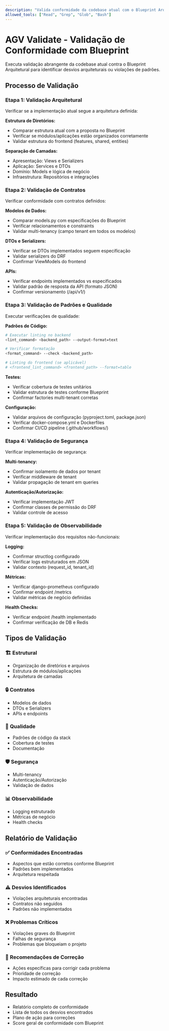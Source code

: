 ```yaml
---
description: "Valida conformidade da codebase atual com o Blueprint Arquitetural"
allowed_tools: ["Read", "Grep", "Glob", "Bash"]
---
```


# AGV Validate - Validação de Conformidade com Blueprint

Executa validação abrangente da codebase atual contra o Blueprint Arquitetural para identificar desvios arquiteturais ou violações de padrões.

## Processo de Validação

### Etapa 1: Validação Arquitetural
Verificar se a implementação atual segue a arquitetura definida:

**Estrutura de Diretórios:**
- Comparar estrutura atual com a proposta no Blueprint
- Verificar se módulos/aplicações estão organizados corretamente
- Validar estrutura do frontend (features, shared, entities)

**Separação de Camadas:**
- Apresentação: Views e Serializers
- Aplicação: Services e DTOs  
- Domínio: Models e lógica de negócio
- Infraestrutura: Repositórios e integrações

### Etapa 2: Validação de Contratos
Verificar conformidade com contratos definidos:

**Modelos de Dados:**
- Comparar models.py com especificações do Blueprint
- Verificar relacionamentos e constraints
- Validar multi-tenancy (campo tenant em todos os modelos)

**DTOs e Serializers:**
- Verificar se DTOs implementados seguem especificação
- Validar serializers do DRF
- Confirmar ViewModels do frontend

**APIs:**
- Verificar endpoints implementados vs especificados
- Validar padrão de resposta da API (formato JSON)
- Confirmar versionamento (/api/v1/)

### Etapa 3: Validação de Padrões e Qualidade
Executar verificações de qualidade:

**Padrões de Código:**
```bash
# Executar linting no backend
<lint_command> <backend_path> --output-format=text

# Verificar formatação
<format_command> --check <backend_path>

# Linting do frontend (se aplicável)
# <frontend_lint_command> <frontend_path> --format=table
```

**Testes:**
- Verificar cobertura de testes unitários
- Validar estrutura de testes conforme Blueprint
- Confirmar factories multi-tenant corretas

**Configuração:**
- Validar arquivos de configuração (pyproject.toml, package.json)
- Verificar docker-compose.yml e Dockerfiles
- Confirmar CI/CD pipeline (.github/workflows/)

### Etapa 4: Validação de Segurança
Verificar implementação de segurança:

**Multi-tenancy:**
- Confirmar isolamento de dados por tenant
- Verificar middleware de tenant
- Validar propagação de tenant em queries

**Autenticação/Autorização:**
- Verificar implementação JWT
- Confirmar classes de permissão do DRF
- Validar controle de acesso

### Etapa 5: Validação de Observabilidade
Verificar implementação dos requisitos não-funcionais:

**Logging:**
- Confirmar structlog configurado
- Verificar logs estruturados em JSON
- Validar contexto (request_id, tenant_id)

**Métricas:**
- Verificar django-prometheus configurado
- Confirmar endpoint /metrics
- Validar métricas de negócio definidas

**Health Checks:**
- Verificar endpoint /health implementado
- Confirmar verificação de DB e Redis

## Tipos de Validação

### 🏗️ **Estrutural**
- Organização de diretórios e arquivos
- Estrutura de módulos/aplicações
- Arquitetura de camadas

### 🔒 **Contratos**
- Modelos de dados
- DTOs e Serializers
- APIs e endpoints

### 📏 **Qualidade**
- Padrões de código da stack
- Cobertura de testes
- Documentação

### 🛡️ **Segurança**
- Multi-tenancy
- Autenticação/Autorização
- Validação de dados

### 📊 **Observabilidade**
- Logging estruturado
- Métricas de negócio
- Health checks

## Relatório de Validação

### ✅ **Conformidades Encontradas**
- Aspectos que estão corretos conforme Blueprint
- Padrões bem implementados
- Arquitetura respeitada

### ⚠️ **Desvios Identificados** 
- Violações arquiteturais encontradas
- Contratos não seguidos
- Padrões não implementados

### ❌ **Problemas Críticos**
- Violações graves do Blueprint
- Falhas de segurança
- Problemas que bloqueiam o projeto

### 🔧 **Recomendações de Correção**
- Ações específicas para corrigir cada problema
- Prioridade de correção
- Impacto estimado de cada correção

## Resultado
- Relatório completo de conformidade
- Lista de todos os desvios encontrados
- Plano de ação para correções
- Score geral de conformidade com Blueprint